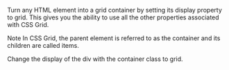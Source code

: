 Turn any HTML element into a grid container by setting its display property to grid. This gives you the ability to use all the other properties associated with CSS Grid.

Note
In CSS Grid, the parent element is referred to as the container and its children are called items.


Change the display of the div with the container class to grid.
